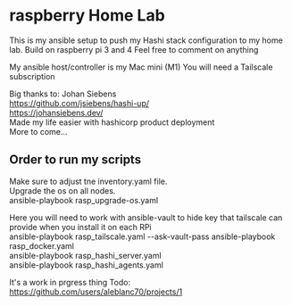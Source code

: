 # raspberry Home Lab

This is my ansible setup to push my Hashi stack configuration to my home lab. Build on raspberry pi 3 and 4
Feel free to comment on anything

My ansible host/controller is my Mac mini (M1)
You will need a Tailscale subscription

Big thanks to:
Johan Siebens  
https://github.com/jsiebens/hashi-up/  
https://johansiebens.dev/  
Made my life easier with hashicorp product deployment  
More to come...


## Order to run my scripts
Make sure to adjust tne inventory.yaml file.  
Upgrade the os on all nodes.  
ansible-playbook rasp_upgrade-os.yaml  

Here you will need to work with ansible-vault to hide key that tailscale can provide when you install it on each RPi  
ansible-playbook rasp_tailscale.yaml --ask-vault-pass 
ansible-playbook rasp_docker.yaml  
ansible-playbook rasp_hashi_server.yaml  
ansible-playbook rasp_hashi_agents.yaml  



It's a work in prgress thing
Todo:  
https://github.com/users/aleblanc70/projects/1
